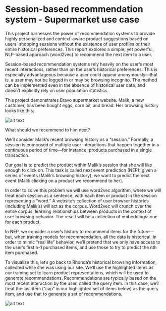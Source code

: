 # Session-based recommendation system - Supermarket use case

This project harnesses the power of recommendation systems to provide highly personalized and context-aware product suggestions based on users' shopping sessions without the existence of user profiles or their entire historical preferences. This report explores a simple, yet powerful, NLP-based approach (word2vec) to recommend the next item to a user.

Session-based recommendation systems rely heavily on the user’s most recent interactions, rather than on the user’s historical preferences. This is especially advantageous because a user could appear anonymously—that is, a user may not be logged in or may be browsing incognito. The method can be implemented even in the absence of historical user data, and doesn’t explicitly rely on user population statistics.

This project demonstrates Bravo supermarket website. Malik, a new customer, has been bought eggs, corn oil, and bread. Her browsing history looks like this:


![alt text](https://github.com/NijatZeynalov/session-based-recommender-bravo-supermarket/assets/31247506/221c92f2-0384-462d-ad8e-3e2230ec0fe3)

What should we recommend to him next?

We’ll consider Malik’s recent browsing history as a “session.” Formally, a session is composed of multiple user interactions that happen together in a continuous period of time—for instance, products purchased in a single transaction.

Our goal is to predict the product within Malik’s session that she will like enough to click on. This task is called next event prediction (NEP): given a series of events (Malik’s browsing history), we want to predict the next event (Malik clicking on a product we recommend to her).

In order to solve this problem we will use word2vec algorithm, where we will treat each session as a sentence, with each item or product in the session representing a “word.” A website’s collection of user browser histories (including Malik’s) will act as the corpus. Word2vec will crunch over the entire corpus, learning relationships between products in the context of user browsing behavior. The result will be a collection of embeddings: one for each product. 

In NEP, we consider a user’s history to recommend items for the future—but, when training models for recommendation, all the data is historical. In order to mimic “real life” behavior, we’ll pretend that we only have access to the user’s first n-1 purchased items, and use those to try to predict the nth item purchased.

To visualize this, let’s go back to Rhonda’s historical browsing information, collected while she was using our site. We’ll use the highlighted items as our training set to learn product representations, which will be used to generate recommendations. Recommendations are typically based on the most recent interaction by the user, called the query item. In this case, we’ll treat the last item (“cap” in our highlighted set of items below) as the query item, and use that to generate a set of recommendations.


![alt text](https://github.com/NijatZeynalov/session-based-recommender-bravo-supermarket/assets/31247506/2a7bc24b-41ba-4154-bbd8-8d2f9126cad2)
